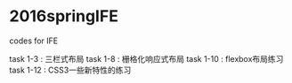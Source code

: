 # 2016springIFE
codes for IFE

task 1-3 : 三栏式布局
task 1-8 : 栅格化响应式布局
task 1-10 : flexbox布局练习
task 1-12 : CSS3一些新特性的练习
